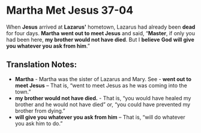 Martha Met Jesus 37-04
========================


When **Jesus** arrived at **Lazarus'** hometown, Lazarus had already
been **dead** for four days.  **Martha** **went out to meet Jesus**
and said, “**Master**, if only you had been here, **my brother would
not have died**. But I **believe** **God** **will give you whatever you
ask from him**.”

Translation Notes:
------------------

-   **Martha** - Martha was the sister of Lazarus and Mary. See -
**went out to meet Jesus** – That is, “went to meet Jesus as he was
    coming into the town.”
-   **my brother would not have died.** - That is, “you would have
    healed my brother and he would not have died” or, “you could
    have prevented my brother from dying.”
-   **will give you whatever you ask from him** – That is, “will do
    whatever you ask him to do.”

